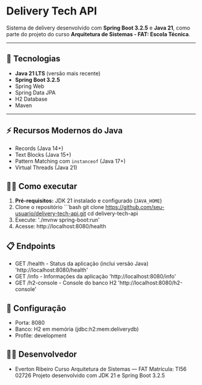 # Delivery Tech API
Sistema de delivery desenvolvido com **Spring Boot 3.2.5** e **Java 21**, como parte do projeto do curso **Arquitetura de Sistemas - FAT: Escola Técnica**.

---

## 🚀 Tecnologias
- **Java 21 LTS** (versão mais recente)
- **Spring Boot 3.2.5**
- Spring Web
- Spring Data JPA
- H2 Database
- Maven

---

## ⚡ Recursos Modernos do Java
- Records (Java 14+)
- Text Blocks (Java 15+)
- Pattern Matching com `instanceof` (Java 17+)
- Virtual Threads (Java 21)

## 🏃‍♂️ Como executar
1. **Pré-requisitos:** JDK 21 instalado e configurado (`JAVA_HOME`)
2. Clone o repositório  ```bash
    git clone https://github.com/seu-usuario/delivery-tech-api.git
    cd delivery-tech-api
3. Execute: './mvnw spring-boot:run'
4. Acesse: http://localhost:8080/health

## 📋 Endpoints
- GET /health - Status da aplicação (inclui versão Java)
'http://localhost:8080/health'
- GET /info - Informações da aplicação
'http://localhost:8080/info'
- GET /h2-console - Console do banco H2
'http://localhost:8080/h2-console'

## 🔧 Configuração
- Porta: 8080
- Banco: H2 em memória (jdbc:h2:mem:deliverydb)
- Profile: development

## 👨‍💻 Desenvolvedor
- Everton Ribeiro 
    Curso Arquitetura de Sistemas — FAT 
    Matrícula: TI56 02726 
    Projeto desenvolvido com JDK 21 e Spring Boot 3.2.5
